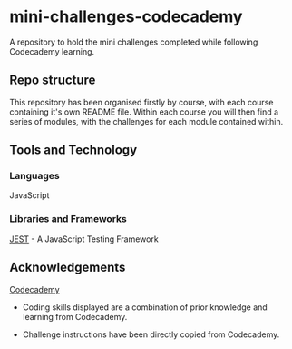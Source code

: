 # mini-challenges-codecademy

A repository to hold the mini challenges completed while following Codecademy learning.

## Repo structure

This repository has been organised firstly by course, with each course containing it's own README file. Within each course you will then find a series of modules, with the challenges for each module contained within.

## Tools and Technology

### Languages

JavaScript

### Libraries and Frameworks

[JEST](https://jestjs.io/) - A JavaScript Testing Framework

## Acknowledgements

[Codecademy](https://www.codecademy.com/)

- Coding skills displayed are a combination of prior knowledge and learning from Codecademy.

- Challenge instructions have been directly copied from Codecademy.
